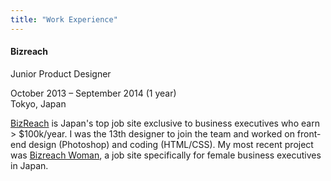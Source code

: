 ```yaml
---
title: "Work Experience"
---
```


#### Bizreach

<p class="resume-subtitle">Junior Product Designer</p>

<p class="resume-date">October 2013 – September 2014 (1 year)<br>Tokyo, Japan</p>

<a href="https://www.bizreach.jp/" target="_blank">BizReach</a> is Japan's top job site exclusive to business executives who earn > $100k/year. I was the 13th designer to join the team and worked on front-end design (Photoshop) and coding (HTML/CSS). My most recent project was <a href="https://woman.bizreach.jp/" target="_blank">Bizreach Woman</a>, a job site specifically for female business executives in Japan.

